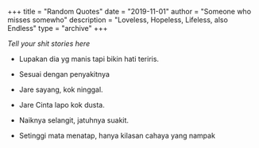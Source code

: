 +++
title = "Random Quotes"
date = "2019-11-01"
author = "Someone who misses somewho"
description = "Loveless, Hopeless, Lifeless, also Endless"
type = "archive"
+++

*Tell your shit stories here*

* Lupakan dia yg manis tapi bikin hati teriris.

* Sesuai dengan penyakitnya

* Jare sayang, kok ninggal.

* Jare Cinta lapo kok dusta.

* Naiknya selangit, jatuhnya suakit.

* Setinggi mata menatap, hanya kilasan cahaya yang nampak
